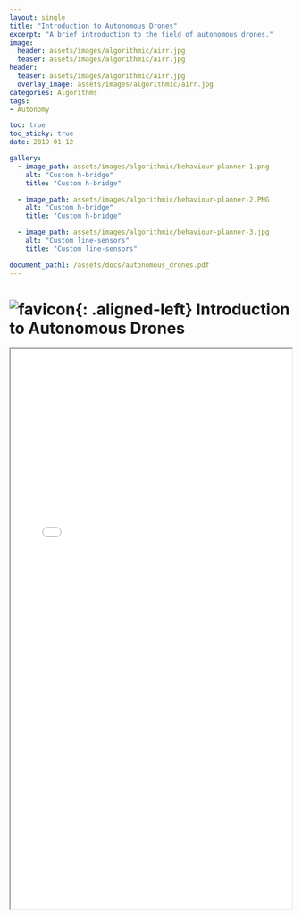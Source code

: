```yaml
---
layout: single
title: "Introduction to Autonomous Drones"
excerpt: "A brief introduction to the field of autonomous drones."
image:
  header: assets/images/algorithmic/airr.jpg
  teaser: assets/images/algorithmic/airr.jpg
header:
  teaser: assets/images/algorithmic/airr.jpg
  overlay_image: assets/images/algorithmic/airr.jpg
categories: Algorithms
tags:
- Autonomy

toc: true
toc_sticky: true
date: 2019-01-12

gallery:
  - image_path: assets/images/algorithmic/behaviour-planner-1.png
    alt: "Custom h-bridge"
    title: "Custom h-bridge"

  - image_path: assets/images/algorithmic/behaviour-planner-2.PNG
    alt: "Custom h-bridge"
    title: "Custom h-bridge"

  - image_path: assets/images/algorithmic/behaviour-planner-3.jpg
    alt: "Custom line-sensors"
    title: "Custom line-sensors"

document_path1: /assets/docs/autonomous_drones.pdf
---
```

# ![favicon](/assets/images/favicon.jpg){: .aligned-left} Introduction to Autonomous Drones

<iframe src="{{ page.document_path1 }}" width="100%" height="1000px"></iframe>
